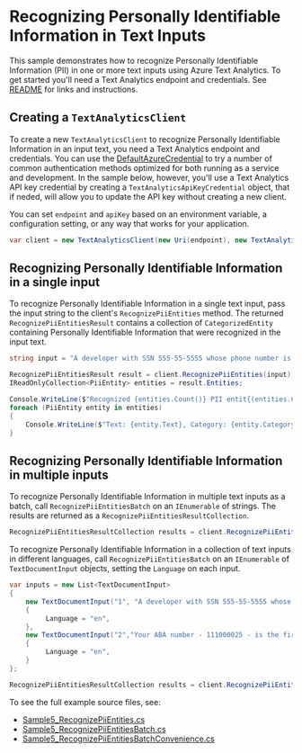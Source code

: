 # Recognizing Personally Identifiable Information in Text Inputs
This sample demonstrates how to recognize Personally Identifiable Information (PII) in one or more text inputs using Azure Text Analytics.  To get started you'll need a Text Analytics endpoint and credentials.  See [README](../README.md) for links and instructions.

## Creating a `TextAnalyticsClient`

To create a new `TextAnalyticsClient` to recognize Personally Identifiable Information in an input text, you need a Text Analytics endpoint and credentials.  You can use the [DefaultAzureCredential][DefaultAzureCredential] to try a number of common authentication methods optimized for both running as a service and development.  In the sample below, however, you'll use a Text Analytics API key credential by creating a `TextAnalyticsApiKeyCredential` object, that if neded, will allow you to update the API key without creating a new client.

You can set `endpoint` and `apiKey` based on an environment variable, a configuration setting, or any way that works for your application.

```C# Snippet:TextAnalyticsSample5CreateClient
var client = new TextAnalyticsClient(new Uri(endpoint), new TextAnalyticsApiKeyCredential(apiKey));
```

## Recognizing Personally Identifiable Information in a single input

To recognize Personally Identifiable Information in a single text input, pass the input string to the client's `RecognizePiiEntities` method.  The returned `RecognizePiiEntitiesResult` contains a collection of `CategorizedEntity` containing Personally Identifiable Information that were recognized in the input text.

```C# Snippet:RecognizePiiEntities
string input = "A developer with SSN 555-55-5555 whose phone number is 555-555-5555 is building tools with our APIs.";

RecognizePiiEntitiesResult result = client.RecognizePiiEntities(input);
IReadOnlyCollection<PiiEntity> entities = result.Entities;

Console.WriteLine($"Recognized {entities.Count()} PII entit{(entities.Count() > 1 ? "ies" : "y")}:");
foreach (PiiEntity entity in entities)
{
    Console.WriteLine($"Text: {entity.Text}, Category: {entity.Category}, SubCategory: {entity.SubCategory}, Score: {entity.Score}, Offset: {entity.Offset}, Length: {entity.Length}");
}
```

## Recognizing Personally Identifiable Information in multiple inputs

To recognize Personally Identifiable Information in multiple text inputs as a batch, call `RecognizePiiEntitiesBatch` on an `IEnumerable` of strings.  The results are returned as a `RecognizePiiEntitiesResultCollection`.

```C# Snippet:TextAnalyticsSample5RecognizePiiEntitiesConvenience
RecognizePiiEntitiesResultCollection results = client.RecognizePiiEntitiesBatch(inputs);
```

To recognize Personally Identifiable Information in a collection of text inputs in different languages, call `RecognizePiiEntitiesBatch` on an `IEnumerable` of `TextDocumentInput` objects, setting the `Language` on each input.

```C# Snippet:TextAnalyticsSample5RecognizePiiEntitiesBatch
var inputs = new List<TextDocumentInput>
{
    new TextDocumentInput("1", "A developer with SSN 555-55-5555 whose phone number is 555-555-5555 is building tools with our APIs.")
    {
         Language = "en",
    },
    new TextDocumentInput("2","Your ABA number - 111000025 - is the first 9 digits in the lower left hand corner of your personal check.")
    {
         Language = "en",
    }
};

RecognizePiiEntitiesResultCollection results = client.RecognizePiiEntitiesBatch(inputs, new TextAnalyticsRequestOptions { IncludeStatistics = true });
```

To see the full example source files, see:

* [Sample5_RecognizePiiEntities.cs](../tests/samples/Sample5_RecognizePiiEntities.cs)
* [Sample5_RecognizePiiEntitiesBatch.cs](../tests/samples/Sample5_RecognizePiiEntitiesBatch.cs)
* [Sample5_RecognizePiiEntitiesBatchConvenience.cs](../tests/samples/Sample5_RecognizePiiEntitiesBatchConvenience.cs)

[DefaultAzureCredential]: ../../../identity/Azure.Identity/README.md